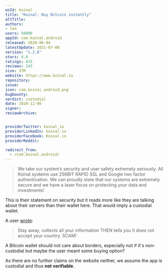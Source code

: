 ```yaml
---
wsId: koinal
title: "Koinal: Buy Bitcoin instantly"
altTitle: 
authors:
- leo
users: 50000
appId: com.koinal.android
released: 2020-06-04
latestUpdate: 2021-07-08
version: "1.2.8"
stars: 4.8
ratings: 433
reviews: 243
size: 37M
website: https://www.koinal.io
repository: 
issue: 
icon: com.koinal.android.png
bugbounty: 
verdict: custodial
date: 2020-12-06
signer: 
reviewArchive:


providerTwitter: koinal_io
providerLinkedIn: koinal-io
providerFacebook: Koinal.io
providerReddit: 

redirect_from:
  - /com.koinal.android/
---
```



> We take our system’s security and user safety extremely seriously. All Koinal systems use 256BIT RAPID SSL and Google two factor authentication. We can proudly state that our systems are extremely secure and we have a laser focus on protecting your data and investments!

This is their statement on security but it reads more like they are talking
about their servers than their wallet here. That would imply a custodial wallet.

A user [wrote](https://play.google.com/store/apps/details?id=com.koinal.android&reviewId=gp%3AAOqpTOF00ZzwGqBPZshWKuaWeQMjIIth50RPb72hiGVl58xWNUb4S0P0NwwZIl0avKF00U_wua5iL26G0B2CYQ):

> Stay away, collects all your information THEN tells you it does not accept
  your country. SCAM!

A Bitcoin wallet should not care about borders, especially not if it's
non-custodial but maybe the user meant some buying option?

As there are no further claims on the website neither, we assume the app is
custodial and thus **not verifiable**.
